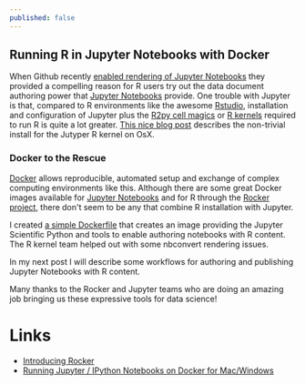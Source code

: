 ```yaml
---
published: false
---
```


## Running R in Jupyter Notebooks with  Docker

When Github recently [enabled rendering of Jupyter Notebooks](https://github.com/blog/1995-github-jupyter-notebooks-3)  they provided a compelling reason for R users try out the data document authoring power that  [Jupyter Notebooks](https://jupyter.org/) provide. One trouble with Jupyter is that, compared to R environments like the  awesome [Rstudio](http://www.rstudio.com/), installation and configuration of Jupyter plus the  [R2py cell magics](http://rpy.sourceforge.net/rpy2.html) or [R kernels]() required to run R is quite a lot greater. [This nice blog post](http://www.michaelpacer.com/maths/r-kernel-for-ipython-notebook) describes the non-trivial install for the Jutyper R kernel on OsX.

### Docker to the Rescue

[Docker](http://docker.com) allows reproducible, automated setup and exchange of complex computing environments like this. Although there are some great Docker images available  for [Jupyter Notebooks](https://registry.hub.docker.com/repos/ipython/) and for R through the [Rocker project]( https://github.com/rocker-org/rocker), there don't seem to be any that combine R installation with Jupyter.

I created [a simple Dockerfile](https://github.com/cfljam/pyRat) that creates an image providing the Jupyter Scientific Python and tools to enable authoring notebooks with R content. The R kernel team helped out with some nbconvert rendering issues.

In my next post I will describe some workflows for authoring and publishing Jupyter Notebooks with R content.

Many thanks to the Rocker and Jupyter teams who are doing an amazing job bringing us these expressive tools for data science!

Links
======
- [Introducing Rocker](http://dirk.eddelbuettel.com/blog/2014/10/23/)
- [Running Jupyter / IPython Notebooks on Docker for Mac/Windows](http://odewahn.github.io/docker-jumpstart/ipython-notebook.html)
